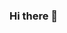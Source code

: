 ### Hi there 👋

<!--
**Kavan27/Kavan27** is a ✨ _special_ ✨ repository because its `README.md` (this file) appears on your GitHub profile.

Here are some ideas to get you started:

- 🔭 I’m currently a student at University Of Toronto
- 🌱 I’m currently learning Computer Science
- 📫 How to reach me: kavan.canada@gmail.com 
- 😄 Pronouns: He/Him
-->
